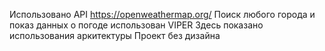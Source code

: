 Использовано API https://openweathermap.org/ 
Поиск любого города и показ данных о погоде
использован VIPER
Здесь показано использования аркитектуры
Проект без дизайна

